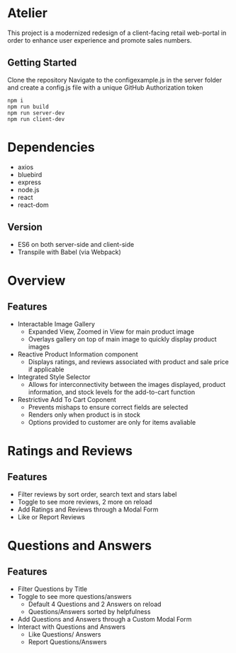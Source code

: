 # Atelier

This project is a modernized redesign of a client-facing retail web-portal in order to enhance user experience and promote sales numbers.

## Getting Started
Clone the repository
Navigate to the configexample.js in the server folder and create a config.js file with a unique GitHub Authorization token
```
npm i
npm run build
npm run server-dev
npm run client-dev
```

# Dependencies
* axios
* bluebird
* express
* node.js
* react
* react-dom

## Version
* ES6 on both server-side and client-side
* Transpile with Babel (via Webpack)

# Overview
## Features
* Interactable Image Gallery
  * Expanded View, Zoomed in View for main product image
  * Overlays gallery on top of main image to quickly display product images
* Reactive Product Information component
  * Displays ratings, and reviews associated with product and sale price if applicable
* Integrated Style Selector
  * Allows for interconnectivity between the images displayed, product information, and stock levels for the add-to-cart function
* Restrictive Add To Cart Coponent
  * Prevents mishaps to ensure correct fields are selected
  * Renders only when product is in stock
  * Options provided to customer are only for items avaliable

# Ratings and Reviews
## Features
* Filter reviews by sort order, search text and stars label
* Toggle to see more reviews, 2 more on reload
* Add Ratings and Reviews through a Modal Form
* Like or Report Reviews

# Questions and Answers
## Features
* Filter Questions by Title
* Toggle to see more questions/answers
  * Default 4 Questions and 2 Answers on reload
  * Questions/Answers sorted by helpfulness
* Add Questions and Answers through a Custom Modal Form
* Interact with Questions and Answers
  * Like Questions/ Answers
  * Report Questions/Answers